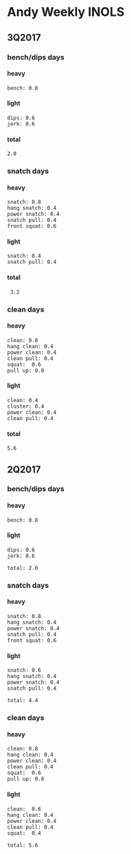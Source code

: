 # Andy Weekly INOLS


## 3Q2017

### bench/dips days

#### heavy
	
	bench: 0.8
	
#### light	
	
	dips: 0.6
	jerk: 0.6

#### total 
	
	2.0
	
### snatch days

#### heavy

	snatch: 0.8 
	hang snatch: 0.4
	power snatch: 0.4 
	snatch pull: 0.4  
	front squat: 0.6

	
#### light

	snatch: 0.4
	snatch pull: 0.4

#### total 
	 3.2

### clean days

#### heavy
	clean: 0.8
	hang clean: 0.4
	power clean: 0.4 
	clean pull: 0.4 
	squat:	0.6
	pull up: 0.8


#### light

	clean: 0.4
	cluster: 0.4
	power clean: 0.4
	clean pull: 0.4


#### total 

	5.6


## 2Q2017

### bench/dips days

#### heavy
	
	bench: 0.8
	
#### light	
	
	dips: 0.6
	jerk: 0.6
	
	total: 2.0
	
### snatch days

#### heavy
	snatch: 0.8 
	hang snatch: 0.4 
	power snatch: 0.4 
	snatch pull: 0.4 
	front squat: 0.6
	
#### light
	snatch: 0.6
	hang snatch: 0.4
	power snatch: 0.4 
	snatch pull: 0.4 
	
	total: 4.4

### clean days

#### heavy

	clean: 0.8
	hang clean: 0.4
	power clean: 0.4
	clean pull: 0.4
	squat:	0.6 
	pull up: 0.8

	
#### light

	clean:  0.6 
	hang clean: 0.4 
	power clean: 0.4 
	clean pull: 0.4 
	squat:	0.4 

	total: 5.6
	
	

	